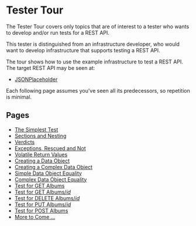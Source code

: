 # Tester Tour

The Tester Tour covers only topics that are of interest to a tester who wants to develop and/or run tests for a REST API.

This tester is distinguished from an infrastructure developer, who would want to develop infrastructure that supports testing a REST API.

The tour shows how to use the example infrastructure to test a REST API.  The target REST API may be seen at:

- [JSONPlaceholder](https://jsonplaceholder.typicode.com)

Each following page assumes you've seen all its predecessors, so repetition is minimal.

## Pages

- [The Simplest Test](./tester_tour/md_files/Test.md)
- [Sections and Nesting](./tester_tour/md_files/Sections.md)
- [Verdicts](./tester_tour/md_files/Verdicts.md)
- [Exceptions, Rescued and Not](./tester_tour/md_files/Exceptions.md)
- [Volatile Return Values](./tester_tour/md_files/Volatility.md)
- [Creating a Data Object](./tester_tour/md_files/DataNewSimple.md)
- [Creating a Complex Data Object](./tester_tour/md_files/DataNewComplex.md)
- [Simple Data Object Equality](./tester_tour/md_files/DataEqualSimple.md)
- [Complex Data Object Equality](./tester_tour/md_files/DataEqualComplex.md)
- [Test for GET Albums](./tester_tour/md_files/GetAlbums.md)
- [Test for GET Albums/_id_](./tester_tour/md_files/GetAlbumsId.md)
- [Test for DELETE Albums/_id_](./tester_tour/md_files/DeleteAlbumsId.md)
- [Test for PUT Albums/_id_](./tester_tour/md_files/PutAlbumsId.md)
- [Test for POST Albums](./tester_tour/md_files/PostAlbums.md)
- [More to Come ...](./tester_tour/md_files/MoreToCome.md)
